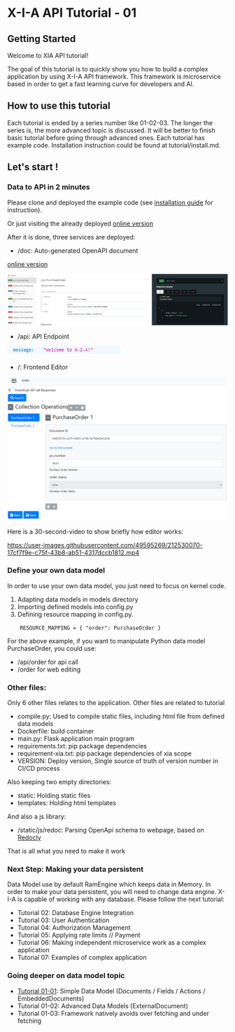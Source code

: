 # X-I-A API Tutorial - 01
## Getting Started

Welcome to XIA API tutorial!

The goal of this tutorial is to quickly show you how to build a complex application by using X-I-A API framework. 
This framework is microservice based in order to get a fast learning curve for developers and AI.

## How to use this tutorial

Each tutorial is ended by a series number like 01-02-03. The longer the series is, the more advanced topic is discussed.
It will be better to finish basic tutorial before going through advanced ones. Each tutorial has example code. 
Installation instruction could be found at tutorial/install.md.

## Let's start !
### Data to API in 2 minutes

Please clone and deployed the example code (see [installation guide](tutorial/install.md) for instruction).

Or just visiting the already deployed [online version](https://xia-tutorial-api-01-srspyyjtqa-ew.a.run.app/order)

After it is done, three services are deployed:

* /doc: Auto-generated OpenAPI document

[online version](https://xia-tutorial-api-01-srspyyjtqa-ew.a.run.app/doc)

![screen shot of openapi specification](tutorial/openapi.PNG)

* /api: API Endpoint

![screen shot of API root](tutorial/api.PNG)

* /: Frontend Editor

![screen shot of editor](tutorial/editor.PNG)

Here is a 30-second-video to show briefly how editor works:

https://user-images.githubusercontent.com/49595269/212530070-17cf7f9e-c75f-43b8-ab51-4317dccb1812.mp4


### Define your own data model

In order to use your own data model, you just need to focus on kernel code.

1. Adapting data models in models directory
2. Importing defined models into config.py
3. Defining resource mapping in config.py. 
```
    RESOURCE_MAPPING = { "order": PurchaseOrder }
```
For the above example, if you want to manipulate Python data model PurchaseOrder, you could use:
* /api/order for api call
* /order for web editing

### Other files:

Only 6 other files relates to the application. Other files are related to tutorial

* compile.py: Used to compile static files, including html file from defined data models
* Dockerfile: build container
* main.py: Flask application main program
* requirements.txt: pip package dependencies 
* requirement-xia.txt: pip package dependencies of xia scope
* VERSION: Deploy version, Single source of truth of version number in CI/CD process

Also keeping two empty directories:
* static: Holding static files
* templates: Holding html templates

And also a js library:
* /static/js/redoc: Parsing OpenApi schema to webpage, based on [Redocly](https://github.com/Redocly/redoc)

That is all what you need to make it work

### Next Step: Making your data persistent

Data Model use by default RamEngine which keeps data in Memory. 
In order to make your data persistent, you will need to change data engine. 
X-I-A is capable of working with any database. Please follow the next tutorial:
* Tutorial 02: Database Engine Integration
* Tutorial 03: User Authentication
* Tutorial 04: Authorization Management
* Tutorial 05: Applying rate limits // Payment
* Tutorial 06: Making independent microservice work as a complex application 
* Tutorial 07: Examples of complex application

### Going deeper on data model topic
* [Tutorial 01-01](https://github.com/X-I-A/xia-tutorial-api-01-01): Simple Data Model (Documents / Fields / Actions / EmbeddedDocuments)
* Tutorial 01-02: Advanced Data Models (ExternalDocument)
* Tutorial 01-03: Framework natively avoids over fetching and under fetching
